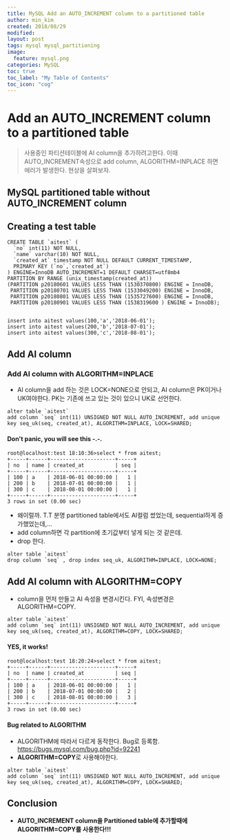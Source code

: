 ```yaml
---
title: MySQL Add an AUTO_INCREMENT column to a partitioned table
author: min_kim
created: 2018/08/29
modified:
layout: post
tags: mysql mysql_partitioning
image:
  feature: mysql.png
categories: MySQL
toc: true
toc_label: "My Table of Contents"
toc_icon: "cog"
---
```



# Add an AUTO_INCREMENT column to a partitioned table
> 사용중인 파티션테이블에 AI column을 추가하려고한다. 이때 AUTO_INCREMENT속성으로 add column, ALGORITHM=INPLACE 하면 에러가 발생한다. 현상을 살펴보자.

## MySQL partitioned table without AUTO_INCREMENT column
## Creating a test table
```
CREATE TABLE `aitest` (
  `no` int(11) NOT NULL,
  `name` varchar(10) NOT NULL,
  `created_at` timestamp NOT NULL DEFAULT CURRENT_TIMESTAMP,
  PRIMARY KEY (`no`,`created_at`)
) ENGINE=InnoDB AUTO_INCREMENT=1 DEFAULT CHARSET=utf8mb4
PARTITION BY RANGE (unix_timestamp(created_at))
(PARTITION p20180601 VALUES LESS THAN (1530370800) ENGINE = InnoDB,
 PARTITION p20180701 VALUES LESS THAN (1533049200) ENGINE = InnoDB,
 PARTITION p20180801 VALUES LESS THAN (1535727600) ENGINE = InnoDB,
 PARTITION p20180901 VALUES LESS THAN (1538319600 ) ENGINE = InnoDB);


insert into aitest values(100,'a','2018-06-01');
insert into aitest values(200,'b','2018-07-01');
insert into aitest values(300,'c','2018-08-01');
```


## Add AI column
### Add AI column with ALGORITHM=INPLACE
* AI column을 add 하는 것은 LOCK=NONE으로 안되고, AI column은 PK이거나 UK여야한다. PK는 기존에 쓰고 있는 것이 있으니 UK로 선언한다.

```
alter table `aitest`
add column `seq` int(11) UNSIGNED NOT NULL AUTO_INCREMENT, add unique key seq_uk(seq, created_at), ALGORITHM=INPLACE, LOCK=SHARED;
```

#### Don't panic, you will see this -.-.
```
root@localhost:test 18:10:36>select * from aitest;
+-----+------+---------------------+-----+
| no  | name | created_at          | seq |
+-----+------+---------------------+-----+
| 100 | a    | 2018-06-01 00:00:00 |   1 |
| 200 | b    | 2018-07-01 00:00:00 |   1 |
| 300 | c    | 2018-08-01 00:00:00 |   1 |
+-----+------+---------------------+-----+
3 rows in set (0.00 sec)
```
* 왜이럴까. T.T 분명 partitioned table에서도 AI컬럼 썼었는데, sequential하게 증가했었는데,...
* add column하면 각 partition에 초기값부터 넣게 되는 것 같은데.
* drop 한다.
```
alter table `aitest`
drop column `seq` , drop index seq_uk, ALGORITHM=INPLACE, LOCK=NONE;
```

## Add AI column with ALGORITHM=COPY
* column을 먼저 만들고 AI 속성을 변경시킨다. FYI, 속성변경은 ALGORITHM=COPY.

```
alter table `aitest`
add column `seq` int(11) UNSIGNED NOT NULL AUTO_INCREMENT, add unique key seq_uk(seq, created_at), ALGORITHM=COPY, LOCK=SHARED;
```

#### YES, it works!
```
root@localhost:test 18:20:24>select * from aitest;
+-----+------+---------------------+-----+
| no  | name | created_at          | seq |
+-----+------+---------------------+-----+
| 100 | a    | 2018-06-01 00:00:00 |   1 |
| 200 | b    | 2018-07-01 00:00:00 |   2 |
| 300 | c    | 2018-08-01 00:00:00 |   3 |
+-----+------+---------------------+-----+
3 rows in set (0.00 sec)
```

#### Bug related to ALGORITHM
* ALGORITHM에 따라서 다르게 동작한다. Bug로 등록함. https://bugs.mysql.com/bug.php?id=92241
* **ALGORITHM=COPY**로 사용해야한다.

```
alter table `aitest`
add column `seq` int(11) UNSIGNED NOT NULL AUTO_INCREMENT, add unique key seq_uk(seq, created_at), ALGORITHM=COPY, LOCK=SHARED;
```

## Conclusion
- **AUTO_INCREMENT column을 Partitioned table에 추가할때에 ALGORITHM=COPY를 사용한다!!!**
